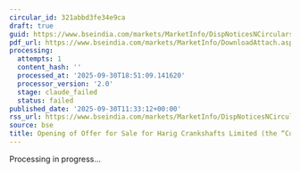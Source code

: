 ```yaml
---
circular_id: 321abbd3fe34e9ca
draft: true
guid: https://www.bseindia.com/markets/MarketInfo/DispNoticesNCirculars.aspx?Noticeid={A777B016-DC77-423E-AA9B-6ABF02F40FED}&noticeno=20250930-28&dt=09/30/2025&icount=28&totcount=114&flag=0
pdf_url: https://www.bseindia.com/markets/MarketInfo/DownloadAttach.aspx?id=20250930-28&attachedId=786932b6-0ae4-435d-a800-a7cf103eec92
processing:
  attempts: 1
  content_hash: ''
  processed_at: '2025-09-30T18:51:09.141620'
  processor_version: '2.0'
  stage: claude_failed
  status: failed
published_date: '2025-09-30T11:33:12+00:00'
rss_url: https://www.bseindia.com/markets/MarketInfo/DispNoticesNCirculars.aspx?Noticeid={A777B016-DC77-423E-AA9B-6ABF02F40FED}&noticeno=20250930-28&dt=09/30/2025&icount=28&totcount=114&flag=0
source: bse
title: Opening of Offer for Sale for Harig Crankshafts Limited (the “Company”)
---
```


Processing in progress...